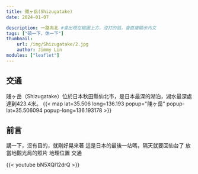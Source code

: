 ```yaml
---
title: 賤ヶ岳(Shizugatake)
date: 2024-01-07

description: 一路向北 #會出現在縮圖上方，沒打的話，會直接顯示內文
tags: ["碩一下，休一下"]
thumbnail:
    url: /img/Shizugatake/2.jpg
    author: Jimmy Lin
modules: ["leaflet"]
---
```


## 交通
賤ヶ岳（Shizugatake）位於日本秋田縣仙北市，是日本最深的湖泊，湖水最深處達到423.4米。
{{< map lat=35.506 long=136.193 popup="賤ヶ岳" popup-lat=35.506094 popup-long=136.193178 >}}





## 前言
講一下，沒有目的，就剛好晃來著
這是日本的最後一站嗎，隔天就要回仙台了
放當地觀光局的照片
地理位置
交通



{{< youtube bN5XQI12drQ >}}
